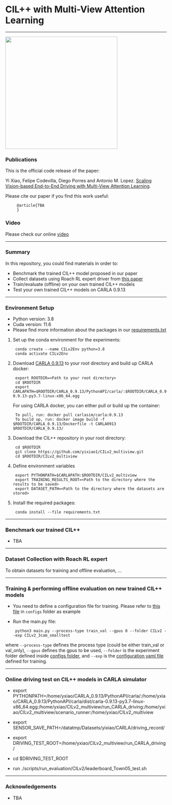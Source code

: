 # CIL++ with Multi-View Attention Learning
-------------------------------------------------------------

 <img src="Driving_T5.gif" height="350">

### Publications
This is the official code release of the paper:

Yi Xiao, Felipe Codevilla, Diego Porres and Antonio M. Lopez. [Scaling Vision-based End-to-End Driving with Multi-View Attention Learning]().

Please cite our paper if you find this work useful:

         @article{TBA
         }

### Video
Please check our online [video]()

-------------------------------------------------------------
### Summary

In this repository, you could find materials in order to:

 * Benchmark the trained CIL++ model proposed in our paper
 * Collect datasets using Roach RL expert driver from [this paper](https://arxiv.org/abs/2108.08265)
 * Train/evaluate (offline) on your own trained CIL++ models
 * Test your own trained CIL++ models on CARLA 0.9.13

-------------------------------------------------------------
### Environment Setup

* Python version: 3.8
* Cuda version: 11.6
* Please find more information about the packages in our [requirements.txt](https://github.com/yixiao1/CILv2_multiview/blob/main/requirements.txt)

1. Set up the conda environment for the experiments:

        conda create --name CILv2Env python=3.8
        conda activate CILv2Env

2. Download [CARLA 0.9.13](https://github.com/carla-simulator/carla/releases/tag/0.9.13/) to your root directory and build up CARLA docker:

        export ROOTDIR=<Path to your root directory>
        cd $ROOTDIR
        export CARLAPATH=$ROOTDIR/CARLA_0.9.13/PythonAPI/carla/:$ROOTDIR/CARLA_0.9.13/PythonAPI/carla/dist/carla-0.9.13-py3.7-linux-x86_64.egg

   For using CARLA docker, you can either pull or build up the container:

        To pull, run: docker pull carlasim/carla:0.9.13
        To build up, run: docker image build -f $ROOTDIR/CARLA_0.9.13/Dockerfile -t CARLA0913 $ROOTDIR/CARLA_0.9.13/

3. Download the CIL++ repository in your root directory:

        cd $ROOTDIR
        git clone https://github.com/yixiao1/CILv2_multiview.git
        cd $ROOTDIR/CILv2_multiview

4. Define environment variables

        export PYTHONPATH=$CARLAPATH:$ROOTDIR/CILv2_multiview
        export TRAINING_RESULTS_ROOT=<Path to the directory where the results to be saved>
        export DATASET_PATH=<Path to the directory where the datasets are stored>

5. Install the required packages:

        conda install --file requirements.txt

-------------------------------------------------------------
### Benchmark our trained CIL++
* TBA

-------------------------------------------------------------
### Dataset Collection with Roach RL expert

To obtain datasets for training and offline evaluation, ...

-------------------------------------------------------------
### Training & performing offline evaluation on new trained CIL++ models

 * You need to define a configuration file for training. Please refer to [this file](https://https://github.com/yixiao1/Scaling-Self-Supervised-End-to-End-Driving-with-Multi-View-Attention-Learning/blob/main/configs/CILv2/CILv2_3cam_smalltest.yaml) in `configs` folder as example

 * Run the main.py file:

        python3 main.py --process-type train_val --gpus 0 --folder CILv2 --exp CILv2_3cam_smalltest

where `--process-type` defines the process type (could be either train_val or val_only), `--gpus` defines the gpus to be used,
`--folder` is the experiment folder defined inside [configs folder](https://github.com/yixiao1/CILv2_multiview/tree/main/configs/CILv2),
and `--exp` is the [configuration yaml file](https://github.com/yixiao1/CILv2_multiview/blob/main/configs/CILv2/CILv2_3cam_smalltest.yaml) defined for training.

-------------------------------------------------------------
### Online driving test on CIL++ models in CARLA simulator

* export PYTHONPATH=/home/yxiao/CARLA_0.9.13/PythonAPI/carla/:/home/yxiao/CARLA_0.9.13/PythonAPI/carla/dist/carla-0.9.13-py3.7-linux-x86_64.egg:/home/yxiao/CILv2_multiview/run_CARLA_driving:/home/yxiao/CILv2_multiview/scenario_runner:/home/yxiao/CILv2_multiview

* export SENSOR_SAVE_PATH=/datatmp/Datasets/yixiao/CARLA/driving_record/

* export DRIVING_TEST_ROOT=/home/yxiao/CILv2_multiview/run_CARLA_driving/

* cd $DRIVING_TEST_ROOT

* run ./scripts/run_evaluation/CILv2/leaderboard_Town05_test.sh

-------------------------------------------------------------
### Acknowledgements
* TBA
